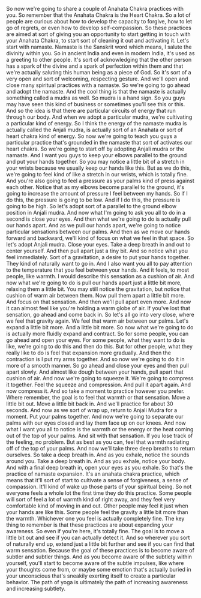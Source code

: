  So now we're going to share a couple of Anahata Chakra practices with you. So remember that the Anahata Chakra is the Heart Chakra. So a lot of people are curious about how to develop the capacity to forgive, how to let go of regrets, or even how to develop self-compassion. So these practices are aimed at sort of giving you an opportunity to start getting in touch with your Anahata Chakra, to start sort of cleaning it out and activating it. Let's start with namaste. Namaste is the Sanskrit word which means, I salute the divinity within you. So in ancient India and even in modern India, it's used as a greeting to other people. It's sort of acknowledging that the other person has a spark of the divine and a spark of perfection within them and that we're actually saluting this human being as a piece of God. So it's sort of a very open and sort of welcoming, respecting gesture. And we'll open and close many spiritual practices with a namaste. So we're going to go ahead and adopt the namaste. And the cool thing is that the namaste is actually something called a mudra as well. So mudra is a hand sign. So you guys may have seen this kind of business or sometimes you'll see this or this. And so the idea is that there are particular circuits of energy that run through our body. And when we adopt a particular mudra, we're cultivating a particular kind of energy. So I think the energy of the namaste mudra is actually called the Anjali mudra, is actually sort of an Anahata or sort of heart chakra kind of energy. So now we're going to teach you guys a particular practice that's grounded in the namaste that sort of activates our heart chakra. So we're going to start off by adopting Anjali mudra or the namaste. And I want you guys to keep your elbows parallel to the ground and put your hands together. So you may notice a little bit of a stretch in your wrists because we usually keep our hands like this. But as we do this, we're going to feel kind of like a stretch in our wrists, which is totally fine. And you're also going to feel a pressure as your palms kind of press against each other. Notice that as my elbows become parallel to the ground, it's going to increase the amount of pressure I feel between my hands. So if I do this, the pressure is going to be low. And if I do this, the pressure is going to be high. So let's adopt sort of a parallel to the ground elbow position in Anjali mudra. And now what I'm going to ask you all to do in a second is close your eyes. And then what we're going to do is actually pull our hands apart. And as we pull our hands apart, we're going to notice particular sensations between our palms. And then as we move our hands forward and backward, we'll kind of focus on what we feel in that space. So let's adopt Anjali mudra. Close your eyes. Take a deep breath in and out to center yourself. And then pull apart just a tiny bit. And so notice what you feel immediately. Sort of a gravitation, a desire to put your hands together. They kind of naturally want to go in. And I also want you all to pay attention to the temperature that you feel between your hands. And it feels, to most people, like warmth. I would describe this sensation as a cushion of air. And now what we're going to do is pull our hands apart just a little bit more, relaxing them a little bit. You may still notice the gravitation, but notice that cushion of warm air between them. Now pull them apart a little bit more. And focus on that sensation. And then we'll pull apart even more. And now it can almost feel like you're holding a warm globe of air. If you've lost that sensation, go ahead and come back in. So let's all go into very close, where we feel that gravity again. We feel that warm air between our palms. Let's expand a little bit more. And a little bit more. So now what we're going to do is actually more fluidly expand and contract. So for some people, you can go ahead and open your eyes. For some people, what they want to do is like, we're going to do this and then do this. But for other people, what they really like to do is feel that expansion more gradually. And then the contraction is I put my arms together. And so now we're going to do it in more of a smooth manner. So go ahead and close your eyes and then pull apart slowly. And almost like dough between your hands, pull apart that cushion of air. And now we're going to squeeze it. We're going to compress it together. Feel the squeeze and compression. And pull it apart again. And now compress it. And so take a moment to practice however you prefer. Where remember, the goal is to feel that warmth or that sensation. Move a little bit out. Move a little bit back in. And we'll practice for about 30 seconds. And now as we sort of wrap up, return to Anjali Mudra for a moment. Put your palms together. And now we're going to separate our palms with our eyes closed and lay them face up on our knees. And now what I want you all to notice is the warmth or the energy or the heat coming out of the top of your palms. And sit with that sensation. If you lose track of the feeling, no problem. But as best as you can, feel that warmth radiating off of the top of your palms. And now we'll take three deep breaths to return ourselves. So take a deep breath in. And as you exhale, notice the sounds around you. Take a deep breath in. And as you exhale, notice your body. And with a final deep breath in, open your eyes as you exhale. So that's the practice of namaste expansion. It's an anahata chakra practice, which means that it'll sort of start to cultivate a sense of forgiveness, a sense of compassion. It'll kind of wake up those parts of your spiritual being. So not everyone feels a whole lot the first time they do this practice. Some people will sort of feel a lot of warmth kind of right away, and they feel very comfortable kind of moving in and out. Other people may feel it just when your hands are like this. Some people feel the gravity a little bit more than the warmth. Whichever one you feel is actually completely fine. The key thing to remember is that these practices are about expanding your awareness. So even if you're here, it's totally fine. The goal is to move a little bit out and see if you can actually detect it. And so wherever you sort of naturally end up, extend just a little bit further and see if you can find that warm sensation. Because the goal of these practices is to become aware of subtler and subtler things. And as you become aware of the subtlety within yourself, you'll start to become aware of the subtle impulses, like where your thoughts come from, or maybe some emotion that's actually buried in your unconscious that's sneakily exerting itself to create a particular behavior. The path of yoga is ultimately the path of increasing awareness and increasing subtlety.
